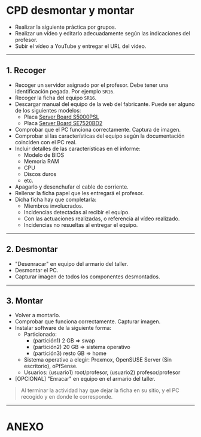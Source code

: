 
# CPD desmontar y montar

* Realizar la siguiente práctica por grupos.
* Realizar un vídeo y editarlo adecuadamente según las indicaciones del profesor.
* Subir el vídeo a YouTube y entregar el URL del vídeo.

---

## 1. Recoger

* Recoger un servidor asignado por el profesor. Debe tener una identificación pegada. Por ejemplo `SR16`.
* Recoger la ficha del equipo `SR16`.
* Descargar manual del equipo de la web del fabricante. Puede ser alguno de los siguientes modelos:
    * Placa [Server Board S5000PSL](https://www.intel.com/content/dam/support/us/en/documents/motherboards/server/s5000psl/sb/417435_d41763_008_s5000psl_tps_rev_17.pdf)
    * Placa [Server Board SE7520BD2](https://www.intel.com/content/dam/support/us/en/documents/motherboards/server/se7520bd2/sb/se7520bd2_server_board_tps_r23.pdf)
* Comprobar que el PC funciona correctamente. Captura de imagen.
* Comprobar si las características del equipo según la documentación coinciden con el PC real.
* Incluir detalles de las características en el informe:
    * Modelo de BIOS
    * Memoria RAM
    * CPU
    * Discos duros
    * etc.
* Apagarlo y desenchufar el cable de corriente.
* Rellenar la ficha papel que les entregará el profesor.
* Dicha ficha hay que completarla:
   * Miembros involucrados.
   * Incidencias detectadas al recibir el equipo.
   * Con las actuaciones realizadas, o referencia al vídeo realizado.
   * Incidencias no resueltas al entregar el equipo.

---

## 2. Desmontar

* "Desenracar" en equipo del armario del taller.
* Desmontar el PC.
* Capturar imagen de todos los componentes desmontados.

---

## 3. Montar

* Volver a montarlo.
* Comprobar que funciona correctamente. Capturar imagen.
* Instalar software de la siguiente forma:
    * Particionado:
        * (partición1) 2 GB => swap
        * (partición2) 20 GB => sistema operativo
        * (partición3) resto GB => home
    * Sistema operativo a elegir: Proxmox, OpenSUSE Server (Sin escritorio), oPfSense.
    * Usuarios: (usuario1) root/profesor, (usuario2) profesor/profesor
* [OPCIONAL] "Enracar" en equipo en el armario del taller.

> Al terminar la actividad hay que dejar la ficha en su sitio, y el PC recogido y en donde le corresponde.

---

# ANEXO
